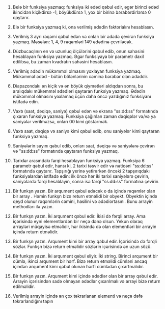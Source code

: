 1. Belə bir funksiya yazmaq: funksiya iki ədəd qəbul edir, əgər birinci ədəd ikincidən kiçikdirsə -1, böyükdürsə 1, yox bir birinə bərabərdirlərsə 0 qaytarır. 

2. Elə bir funksiya yazmaq ki, ona verilmiş ədədin faktorialını hesablasın. 

3. Verilmiş 3 ayrı rəqəmi qəbul edən və onları bir ədədə çevirən funksiya yazmaq. Məsələn: 1, 4, 9 rəqəmləri 149 ədədinə çevriləcək. 

4. Düzbucaqlının en və uzunluq ölçülərini qəbul edib, onun sahəsini hesablayan funksiya yazmaq. Əgər funksiyaya bir parametr daxil edilibsə, bu zaman kvadratın sahəsini hesablasın. 

5. Verilmiş ədədin mükəmməl olmasını yoxlayan funksiya yazmaq. Mükəmməl ədəd - bütün bölənlərinin cəminə bərabər olan ədəddir. 

6. Diapazondakı ən kiçik və ən böyük qiymətləri aldıqdan sonra, bu aralıqdakı mükəmməl ədədləri qaytaran funksiya yazmaq. Ədədin mükəmməl olmasını yoxlamaq üçün daha öncə yazdığınız funksiyanı istifadə edin.

7. Vaxtı (saat, dəqiqə, saniyə) qəbul edən və ekrana "ss:dd:ss" formatında çıxaran funksiya yazmaq. Funksiya çağırılan zaman dəqiqələr və/və ya saniyələr verilməzsə, onları 00 kimi göstərmək. 

8. Vaxtı saat, dəqiqə və saniyə kimi qəbul edib, onu saniyələr kimi qaytaran funksiya yazmaq. 

9. Saniyələrin sayını qəbul edib, onları saat, dəqiqə və saniyələrə çevirən və "ss:dd:ss" formatında qaytaran funksiya yazmaq. 

10. Tarixlər arasındakı fərqi hesablayan funksiya yazmaq. Funksiya 6 parametr qəbul edir, hansı ki, 2 tarixi təsvir edir və nəticəni "ss:dd:ss" formatında qaytarır. Tapşırığı yerinə yetirərkən öncəki 2 tapşırıqdakı funksiyalardan istifadə edin: ilk öncə hər iki tarixi saniyələrə çevirin, saniyələrdə fərqi hesablayın, sonra isə fərqi "ss:dd:ss" formatına çevirin.

11. Bir funkşn yazın. Bir arqument qəbul edəcək o da içində rəqəmlər olan bir array . Həmin funkşn bizə return etməlidi bir obyekt. Obyektin içində qeyd olunur rəqəmlərin cəmini, hasilini və ədədiortasını. Bunu arrayin methodları ilə yazın.

12. Bir funkşn yazın. İki arqument qəbul edir. İkisi də fərqli array. Ama içərisində eyni elementlərdən bir neçə dənə olsun. Yekun olaraq arrayləri müqayisə etməlidir, hər ikisində də olan elementləri bir arrayin içində return etməlidir. 

13. Bir funkşn yazın. Arqument kimi bir array qəbul edir. İçərisində də fərqli sözlər. Funkşn bizə return etməlidir sözlərin içərisində ən uzun sözü.

14. Bir funkşn yazın. İki arqument qəbul eliyir. İki string. Birinci arqument bir cümlə, ikinci arqument bir hərf. Bizə return etməlidi cümləni ancaq içindən arqument kimi qəbul olunan hərfi cümlədən çıxartmalıdır. 

15. Bir funkşn yazın. Arqument kimi içində ədədlər olan bir array qəbul edir.  Arrayin içərisindən sadə olmayan ədədlər çıxarılmalı və arrayi bizə return edilməlidir.

16. Verilmiş arrayin içində ən çox təkrarlanan elementi və neçə dəfə təkrarlandığını tapın